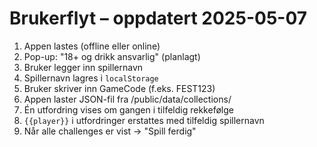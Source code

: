 # Brukerflyt – oppdatert 2025-05-07

1. Appen lastes (offline eller online)
2. Pop-up: "18+ og drikk ansvarlig" (planlagt)
3. Bruker legger inn spillernavn
4. Spillernavn lagres i `localStorage`
5. Bruker skriver inn GameCode (f.eks. FEST123)
6. Appen laster JSON-fil fra /public/data/collections/
7. Én utfordring vises om gangen i tilfeldig rekkefølge
8. `{{player}}` i utfordringer erstattes med tilfeldig spillernavn
9. Når alle challenges er vist → "Spill ferdig"
